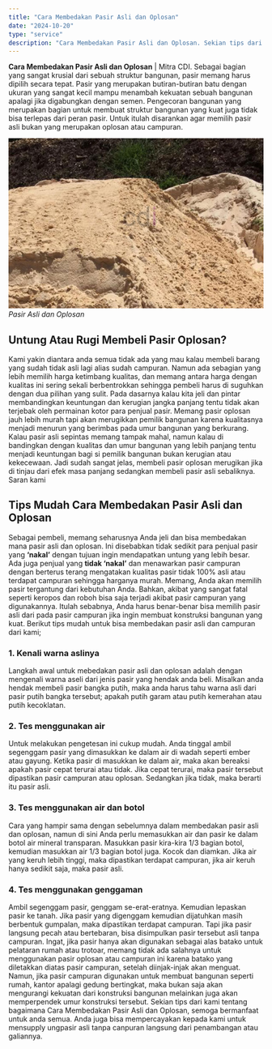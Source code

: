 ```yaml
---
title: "Cara Membedakan Pasir Asli dan Oplosan"
date: "2024-10-20"
type: "service"
description: "Cara Membedakan Pasir Asli dan Oplosan. Sekian tips dari kami tentang bagaimana Cara Membedakan Pasir Asli dan Oplosan, semoga bermanfaat untuk anda semua. A..."
---
```


**Cara Membedakan Pasir Asli dan Oplosan** | Mitra CDI. Sebagai bagian yang sangat krusial dari sebuah struktur bangunan, pasir memang harus dipilih secara tepat. Pasir yang merupakan butiran-butiran batu dengan ukuran yang sangat kecil mampu menambah kekuatan sebuah bangunan apalagi jika digabungkan dengan semen. Pengecoran bangunan yang merupakan bagian untuk membuat struktur bangunan yang kuat juga tidak bisa terlepas dari peran pasir. Untuk itulah disarankan agar memilih pasir asli bukan yang merupakan oplosan atau campuran.

![Pasir Asli dan Oplosan](/images/blog/pasir-oplosan.jpg)
*Pasir Asli dan Oplosan*

## Untung Atau Rugi Membeli Pasir Oplosan?
Kami yakin diantara anda semua tidak ada yang mau kalau membeli barang yang sudah tidak asli lagi alias sudah campuran. Namun ada sebagian yang lebih memilih harga ketimbang kualitas, dan memang antara harga dengan kualitas ini sering sekali berbentrokkan sehingga pembeli harus di suguhkan dengan dua pilihan yang sulit. Pada dasarnya kalau kita jeli dan pintar membandingkan keuntungan dan kerugian jangka panjang tentu tidak akan terjebak oleh permainan kotor para penjual pasir. Memang pasir oplosan jauh lebih murah tapi akan merugikkan pemilik bangunan karena kualitasnya menjadi menurun yang berimbas pada umur bangunan yang berkurang. Kalau pasir asli sepintas memang tampak mahal, namun kalau di bandingkan dengan kualitas dan umur bangunan yang lebih panjang tentu menjadi keuntungan bagi si pemilik bangunan bukan kerugian atau kekecewaan. Jadi sudah sangat jelas, membeli pasir oplosan merugikan jika di tinjau dari efek masa panjang sedangkan membeli pasir asli sebaliknya. Saran kami
## Tips Mudah Cara Membedakan Pasir Asli dan Oplosan
Sebagai pembeli, memang seharusnya Anda jeli dan bisa membedakan mana pasir asli dan oplosan. Ini disebabkan tidak sedikit para penjual pasir yang **‘nakal’** dengan tujuan ingin mendapatkan untung yang lebih besar. Ada juga penjual yang **tidak ‘nakal’** dan menawarkan pasir campuran dengan berterus terang mengatakan kualitas pasir tidak 100% asli atau terdapat campuran sehingga harganya murah. Memang, Anda akan memilih pasir tergantung dari kebutuhan Anda.
Bahkan, akibat yang sangat fatal seperti keropos dan roboh bisa saja terjadi akibat pasir campuran yang digunakannya. Itulah sebabnya, Anda harus benar-benar bisa memilih pasir asli dari pada pasir campuran jika ingin membuat konstruksi bangunan yang kuat.
Berikut tips mudah untuk bisa membedakan pasir asli dan campuran dari kami;
### 1\. Kenali warna aslinya
Langkah awal untuk mebedakan pasir asli dan oplosan adalah dengan mengenali warna aseli dari jenis pasir yang hendak anda beli. Misalkan anda hendak membeli pasir bangka putih, maka anda harus tahu warna asli dari pasir putih bangka tersebut; apakah putih garam atau putih kemerahan atau putih kecoklatan.
### 2\. Tes menggunakan air
Untuk melakukan pengetesan ini cukup mudah. Anda tinggal ambil segenggam pasir yang dimasukkan ke dalam air di wadah seperti ember atau gayung. Ketika pasir di masukkan ke dalam air, maka akan bereaksi apakah pasir cepat terurai atau tidak. Jika cepat terurai, maka pasir tersebut dipastikan pasir campuran atau oplosan. Sedangkan jika tidak, maka berarti itu pasir asli.
### 3\. Tes menggunakan air dan botol
Cara yang hampir sama dengan sebelumnya dalam membedakan pasir asli dan oplosan, namun di sini Anda perlu memasukkan air dan pasir ke dalam botol air mineral transparan. Masukkan pasir kira-kira 1/3 bagian botol, kemudian masukkan air 1/3 bagian botol juga. Kocok dan diamkan. Jika air yang keruh lebih tinggi, maka dipastikan terdapat campuran, jika air keruh hanya sedikit saja, maka pasir asli.
### 4\. Tes menggunakan genggaman
Ambil segenggam pasir, genggam se-erat-eratnya. Kemudian lepaskan pasir ke tanah. Jika pasir yang digenggam kemudian dijatuhkan masih berbentuk gumpalan, maka dipastikan terdapat campuran. Tapi jika pasir langsung pecah atau bertebaran, bisa disimpulkan pasir tersebut asli tanpa campuran.
Ingat, jika pasir hanya akan digunakan sebagai alas batako untuk pelataran rumah atau trotoar, memang tidak ada salahnya untuk menggunakan pasir oplosan atau campuran ini karena batako yang diletakkan diatas pasir campuran, setelah diinjak-injak akan menguat. Namun, jika pasir campuran digunakan untuk membuat bangunan seperti rumah, kantor apalagi gedung bertingkat, maka bukan saja akan mengurangi kekuatan dari konstruksi bangunan melainkan juga akan memperpendek umur konstruksi tersebut.
Sekian tips dari kami tentang bagaimana Cara Membedakan Pasir Asli dan Oplosan, semoga bermanfaat untuk anda semua. Anda juga bisa mempercayakan kepada kami untuk mensupply ungpasir asli tanpa canpuran langsung dari penambangan atau galiannya.
